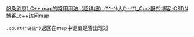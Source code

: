 
[(8条消息) C++ map的常用用法（超详细）(\*^ｰ^)人(^ｰ^\*)\_Curz酥的博客-CSDN博客_c++访问map](https://blog.csdn.net/m0_56494923/article/details/123239292)

`.count("键值")`返回在map中键值是否出现过
